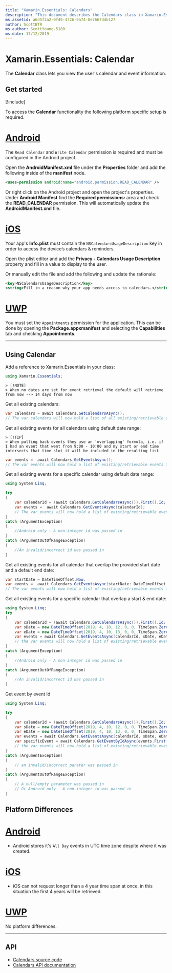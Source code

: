 ```yaml
---
title: "Xamarin.Essentials: Calendars"
description: "This document describes the Calendars class in Xamarin.Essentials, which lets you view the user's calendar and event information."
ms.assetid: a6d5f2a2-0f49-4726-9a74-8e7667ddb127
author: ScottBTR
ms.author: ScottYoung-5180
ms.date: 17/12/2019
---
```


# Xamarin.Essentials: Calendar

The **Calendar** class lets you view the user's calendar and event information.

## Get started

[!include[](~/essentials/includes/get-started.md)]

To access the **Calendar** functionality the following platform specific setup is required.

# [Android](#tab/android)

The `Read Calendar` and `Write Calendar` permission is required and must be configured in the Android project. 

Open the **AndroidManifest.xml** file under the **Properties** folder and add the following inside of the **manifest** node.

```xml
<uses-permission android:name="android.permission.READ_CALENDAR" />
```

Or right click on the Android project and open the project's properties. Under **Android Manifest** find the **Required permissions:** area and check the **READ_CALENDAR** permission. This will automatically update the **AndroidManifest.xml** file.

# [iOS](#tab/ios)

Your app's **Info.plist** must contain the `NSCalendarsUsageDescription` key in order to access the device’s calendars & reminders.

Open the plist editor and add the **Privacy - Calendars Usage Description** property and fill in a value to display to the user.

Or manually edit the file and add the following and update the rationale:

```xml
<key>NSCalendarsUsageDescription</key>
<string>Fill in a reason why your app needs access to calendars.</string>
```

# [UWP](#tab/uwp)

You must set the `Appointments` permission for the application. This can be done by opening the **Package.appxmanifest** and selecting the **Capabilities** tab and checking **Appointments**.

-----

## Using Calendar

Add a reference to Xamarin.Essentials in your class:

```csharp
using Xamarin.Essentials;
```

```
> [!NOTE]
> When no dates are set for event retrieval the default will retrieve from now --> 14 days from now
```


Get all existing calendars:

```csharp
var calendars = await Calendars.GetCalendarsAsync(); 
// The var calendars will now hold a list of all existing/retrievable calendars. (List<Calendar>)
```

Get all existing events for all calendars using default date range:
```
> [!TIP]
> When pulling back events they use an 'overlapping' formula, i.e. if I had an event that went from 9:00 - 10:00 and my start or end time intersects that time slot it will be included in the resulting list. 
```
```csharp
var events =  await Calendars.GetEventsAsync(); 
// The var events will now hold a list of existing/retrievable events for all calendars. (List<CalendarEvent>)
```

Get all existing events for a specific calendar using default date range:

```csharp
using System.Linq;

try
{
	var calendarId = (await Calendars.GetCalendarsAsync()).First().Id;
	var events =  await Calendars.GetEventsAsync(calendarId); 
	// The var events will now hold a list of existing/retrievable events for our first calendar. (List<CalendarEvent>)
}
catch (ArgumentException)
{
	//Android only - A non-integer id was passed in
}
catch (ArgumentOutOfRangeException)
{
	//An invalid/incorrect id was passed in
}
```


Get all existing events for all calendar that overlap the provided start date and a default end date:

```csharp
var startDate = DateTimeOffset.Now.
var events =  await Calendars.GetEventsAsync(startDate: DateTimeOffset.Now.AddDays(14)); 
// The var events will now hold a list of existing/retrievable events for all calendars where events overlap 14 days from now until the default end date (in this case 28 days from now). (List<CalendarEvent>)
```

Get all existing events for a specific calendar that overlap a start & end date:

```csharp
using System.Linq;
try
{
	var calendarId = (await Calendars.GetCalendarsAsync()).First().Id;
	var sDate = new DateTimeOffset(2019, 4, 10, 12, 0, 0, TimeSpan.Zero);
	var eDate = new DateTimeOffset(2019, 4, 10, 13, 0, 0, TimeSpan.Zero);
	var events = await Calendars.GetEventsAsync(calendarId, sDate, eDate); 
	// the var events will now hold a list of existing/retrievable events for our first calendar. where the events timeslot overlaps 2019-04-10 12:00 pm - 2019-04-10 1:00 pm
}
catch (ArgumentException)
{
	//Android only - A non-integer id was passed in
}
catch (ArgumentOutOfRangeException)
{
	//An invalid/incorrect id was passed in
}
```

Get event by event Id

```csharp
using System.Linq;

try
{
	var calendarId = (await Calendars.GetCalendarsAsync()).First().Id;
	var sDate = new DateTimeOffset(2019, 4, 10, 12, 0, 0, TimeSpan.Zero);
	var eDate = new DateTimeOffset(2019, 4, 10, 13, 0, 0, TimeSpan.Zero);
	var events = await Calendars.GetEventsAsync(calendarId, sDate, eDate); 
	var specificEvent = await Calendars.GetEventByIdAsync(events.First().Id));
	// the var events will now hold a list of existing/retrievable events for our first calendar. where the events timeslot overlaps 2019-04-10 12:00 pm - 2019-04-10 1:00 pm
}
catch (ArgumentException)
{
	// an invalid/incorrect parater was passed in
}
catch (ArgumentOutOfRangeException)
{
	// A null/empty parameter was passed in
	// Or Android only - A non-integer id was passed in
}
```

## Platform Differences

# [Android](#tab/android)

- Android stores it's `All Day` events in UTC time zone despite where it was created.

# [iOS](#tab/ios)

- iOS can not request longer than a 4 year time span at once, in this situation the first 4 years will be retrieved.

# [UWP](#tab/uwp)

No platform differences.

-----

## API

- [Calendars source code](https://github.com/xamarin/Essentials/tree/master/Xamarin.Essentials/Calendars)
- [Calendars API documentation](xref:Xamarin.Essentials.Calendars)

